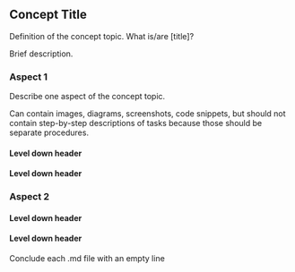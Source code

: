 ## Concept Title

Definition of the concept topic. What is/are [title]?

Brief description. 

### Aspect 1

Describe one aspect of the concept topic.

Can contain images, diagrams, screenshots, code snippets, 
but should not contain step-by-step descriptions of tasks because those should be separate procedures. 

#### Level down header 

#### Level down header 

### Aspect 2

#### Level down header 

#### Level down header 

Conclude each .md file with an empty line


